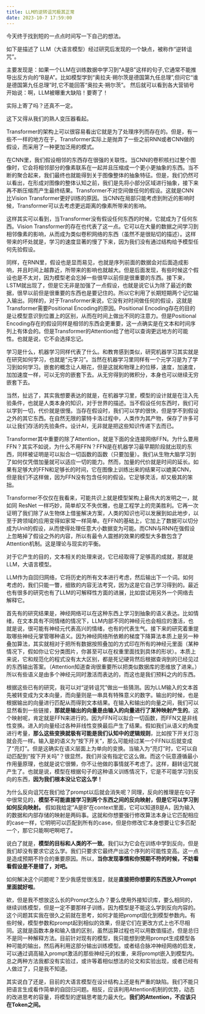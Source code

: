```yaml
---
title: LLM的逆转诅咒极其正常
date: 2023-10-7 17:59:00
---
```


今天终于找到短的一点点时间写一下自己的想法。

如下是描述了 LLM（大语言模型）经过研究后发现的一个缺点，被称作“逆转诅咒”。

主要发现是：如果一个LLM在训练数据中学习到“A是B”这样的句子,它通常不能推导出反方向的“B是A”。比如模型学到“奥拉夫·朔尔茨是德国第九任总理”,但问它“谁是德国第九任总理”时,它不能回答“奥拉夫·朔尔茨”。
然后就可以看到各大营销号开始说：啊，LLM被曝重大缺陷！要寄了！

实际上寄了吗？还真不一定。

这下又得从我们的熟人变压器看起。

Transformer的架构上可以很容易看出它就是为了处理序列而存在的。但是，有一些不一样的地方在于，Transformer实际上是抛弃了一些之前RNN或者CNN做的假设，而采用了一种更加泛用的模式。

在CNN里，我们假设相邻的东西存在很强的关联性。当CNN的卷积核扫过整个图像时，它会将相邻部分的像素联系在一起并且压缩成一个更小更抽象的东西。当不断的聚合起来，我们最终也就能得到关于图像整体的抽象特征。但是，我们仍然可以看出，在形成对图像的整体认知之前，我们是先将小部分区域进行抽象，接下来再不断压缩而产生最终结果。Transformer不对空间做任何的假设。这就是CNN比Vision Transformer更好训练的原因。当CNN在局部只能考虑到附近的影响时候，Transformer可以去考虑更远距离的像素所带来的影响。

这样其实可以看到，当Transformer没有假设任何东西的时候，它就成为了任何东西。Vision Transformer的存在也代表了这一点。它可以在大量的数据之间学习到相邻像素的影响，从而成为类似卷积网络的东西（虽然不是很贴切的描述）。这样带来的坏处就是，学习的速度显著的慢了下来，因为我们没有通过结构给予模型任何先验假设。

同样，在RNN里，假设也是显而易见，也就是序列前面的数据会对后面造成影响，并且时间上越靠近，所带来的影响也就越大。但是后面发现，有些时候这个假设也是不太对，因为模型老会忘掉一些很早以前但是很重要的东西。接下来，LSTM就出现了，但是它无非是加强了一点假设，也就是说它认为除了最近的数据，很早以前但是很重要的东西也是要记住的。所以它利用了长期短期两个记忆输入输出。同样的，对于Transformer来说，它没有对时间做任何的假设，这就是Transformer需要Positional Encoding的原因。Positional Encoding存在的目的是让模型意识到位置上的区别，从而在时间上做出不同的注意力。但是Positional Encoding存在的假设同样是相邻的东西会更重要，这一点确实是在文本和时间序列上有体会的。但是Transformer的Attention给了他可以查询更远地方的可能性。也就是说，它不会选择忘记。

学习是什么，机器学习同样代表了什么。和教育感到类似，研究机器学习其实就是在研究如何学习，也就是“元学习”。当然在机器学习里同样有一个元学习是为了学习到如何学习。嵌套的概念让人眼花，但是这就和物理上的位移，速度，加速度，加加速度一样，可以无穷的嵌套下去。从无穷得到的微积分，本身也可以继续无穷嵌套下去。

当然，扯远了，其实我想要表达的就是，在机器学习里，模型的设计就是在注入先验条件，也就是人类本身的知识，对于世界的描述。当不假设任何东西时，我们可以学到一切，代价就是很慢。当存在假设时，我们可以学的很快，但是学不到假设之外的其它东西。在自然无限的蒙特卡洛过程中，人类作为其产物，保存了许多可以让我们存活的先验条件。设计AI，无非就是把这些知识传递下去而已。

Transformer其中重要的除了Attention，就是下面的全连接网络FFN。为什么要用FFN？其实不如说，为什么不用FFN？FFN是在机器学习最早期阶段就出现的东西，同样被证明是可以拟合一切函数的函数（只要加量）。我们从生物大脑学习到了如何仅凭借加量就可以适应一切的能力。然而，加量的代价就是时间的延长。如果有足够大的FFN和足够长的时间，它在图像上训练出来的结果可以媲美CNN，但是我们不这样做，因为FFN没有包含任何的假设。它足够灵活，却又极其的笨拙。

Transformer不仅仅在我看来，可能共识上就是模型架构上最伟大的发明之一，就如同 ResNet 一样巧妙，简单却又不失优雅，也是工程学上的完美胜利。它再一次证明了我们除了从生物体上借鉴解决方案，人类的知识也可以发展到如此地步，以至于跨领域的应用变得如家常一样简单。在FFN的基础上，它加上了数据可以切分成为Unit的假设，从而使得处理任意大小数据变为可能。而CNN与RNN在强假设上忽略掉了假设之外的内容，所以有最令人震撼的效果的模型大多数包含了Attention机制。这是理论与现实的平衡。

对于它产生的目的，文本相关的处理来说，它已经取得了足够高的成就，那就是LLM，大语言模型。

LLM作为自回归网络，它将历史的所有文本进行考虑，然后输出下一个词。如何考虑的，我们只能一瞥，细致的内容无法考究，因为这是它自己学习得到的。最近也有很多的研究也有了LLM的可解释性方面的进展，比如尝试用另外一个网络去解释它。

首先有的研究结果是，神经网络可以在这种东西上学习到抽象的语义表达。比如情绪，在文本具有不同情绪的情况下，LLM内部不同的神经元也会相应的激活，也就是说，很可能有神经元代表高兴的情绪，也有的代表生气。接下来的研究着重提取哪些神经元掌管哪种语义。因为神经网络所依赖的梯度下降算法本质上是另一种叠加算法，其实就相对于把所有数据按照叠加的方式印在所有的神经元里面（某种情况下，假如你让它分类图片，你甚至可以在权重里面找到具体的形状）。本质上来说，它和规范化的程式没有太大区别，都是死记硬背然后根据查询到的已经见过的东西输出答案。（Attention知道查询很重要所以把类似数据库的思维放了进来。）所以有些语义是由多个神经元同时激活而表达的，而这也是我们预料之内的东西。

根据这些已有的研究，我可以对“逆转诅咒”做出一些猜测。因为LLM输入的文本首先被转变成为文本向量，而向量则是一串具有特殊意义的数字。输出的时候，也是根据输出的向量进行匹配从而得到文本结果。在输入和输出的向量之间，我们可以显然看到一些链接，**那就是输出的向量是由输入的向量进行了某种映射产生的**。这个映射呢，肯定就是FFN来进行的。因为FFN可以拟合一切函数，而FFN又是非线性变换。进入的向量经过各种非线性变换最后产生了结果。假如我们从语义的角度进行考量，**那么这些变换就极有可能是我们认知中的逻辑规则**，比如按下开关灯泡就会亮一样。输入是的语义为“按下开关”，那么可能经过某一个FFN以后就变成了“亮灯”。但是这确实在语义层面上为单向的变换。当输入为“亮灯”时，它可以自动匹配到“按下开关吗”？很显然，我们并没有指定它这么做。而这个玩意遵循最小作用量原理，也就是说它很懒，你不让他做的事情就不考虑了。这样，翻转诅咒就产生了。也就是说，模型在根据句子的这种语义训练情况下，它是不可能学习到反向的东西，**因为我们根本没让它这么学！**

为什么反向诅咒在我们给了prompt以后就会消失呢？同理，反向的推理是在句子中很常见的，**模型不可能直接学习到两个东西之间的反向映射，但是它可以学习到如何反向映射。** 假如我给定”A是B“在context里面，它可以知道B是A，因为输入的数据和内部存储的映射是两码事。这就和你想要强行修改算法本身让它匹配相应的case一样，它明明可以匹配到所有的case，但是你修改它本身想要让它多匹配一个，那它只能啊吧啊吧了。

说白了就是，**模型的目标和人类的不一致**。我们以为它会在训练中学到反向，但是我们却没有要求它这么学。我们只要求它最终产出这个序列的可能性变高。这一点是造成预期不符合的重要原因。所以，**当你发现事情和你预期不符的时候，不妨看看假设是不是错了，对吧。**

如何解决这个问题呢？至少我感觉很浅显，就是**直接把你想要的东西放入Prompt里面就好啦**。

欸，但是我不想放这么长的Prompt怎么办？要么使用外接知识库，要么相同的，继续训练模型，但是一定不要那样子训练，因为模型是不能这么学到反向内容的。这个问题其实我在很久之前就在思考，如何才能把prompt固化到模型参数内。有些时候，模型参数和prompt起到相似的效果，但是它们在更改方式上也不尽相同。这就是函数本身和输入值的区别，虽然运算过程也可以用数值描述，但是总归不是同一种解释方法。目前针对现有的模型，我只能想到使用prompt生成模型各种可能的输出，然后再利用这部分输出训练模型。或者结合脉冲神经网络的启发，可以通过调高输入prompt激活的那些神经元的权重，来将prompt嵌入到模型内。总之两种方法我都没有实验过，或许等着相似想法的论文和实验出现，或者已经有人做过了，只是我不知道。

其实说白了还是，目前的大语言模型在设计结构上还是有严重的缺陷。我们不能只把语言生成看作简单的自回归问题。相反，应该利用Attention机制的优势，动态的改进思考的容量，将模型的逻辑思考能力最大化。**我们的Attention，不应该只在Token之间。**
